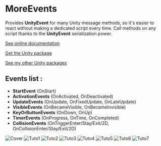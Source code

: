 # MoreEvents
Provides **UnityEvent** for many Unity message methods, so it's easier to react without making a dedicated script every time.
Call methods on any script thanks to the **UnityEvent** serialization power.

[See online documentation](https://kevincastejon.github.io/Unity-MoreEvents/)

[Get the Unity package](https://github.com/kevincastejon/Unity-MoreEvents/releases/latest)

[See my other Unity packages](https://assetstore.unity.com/publishers/46935)

## Events list :

- **StartEvent** (OnStart)
- **ActivationEvents** (OnActivated, OnDeactivated)
- **UpdateEvents** (OnUpdate, OnFixedUpdate, OnLateUpdate)
- **VisibleEvents** (OnBecameVisible, OnBecameInvisible)
- **KeyOrButtonEvents** (OnDown, OnUp)
- **TimerEvents** (OnProgress, OnTime, OnCompleted)
- **CollisionEvents** (OnTriggerEnter/Stay/Exit/2D, OnCollisionEnter/Stay/Exit/2D)


![Cover](https://kevincastejon.github.io/Unity-MoreEvents/Assets/KevinCastejon/MoreEvents/Documentation/Cover.png)
![Tuto1](https://kevincastejon.github.io/Unity-MoreEvents/Assets/KevinCastejon/MoreEvents/Documentation/Tuto1.png)
![Tuto2](https://kevincastejon.github.io/Unity-MoreEvents/Assets/KevinCastejon/MoreEvents/Documentation/Tuto2.png)
![Tuto3](https://kevincastejon.github.io/Unity-MoreEvents/Assets/KevinCastejon/MoreEvents/Documentation/Tuto3.png)
![Tuto4](https://kevincastejon.github.io/Unity-MoreEvents/Assets/KevinCastejon/MoreEvents/Documentation/Tuto4.png)
![Tuto5](https://kevincastejon.github.io/Unity-MoreEvents/Assets/KevinCastejon/MoreEvents/Documentation/Tuto5.png)
![Tuto6](https://kevincastejon.github.io/Unity-MoreEvents/Assets/KevinCastejon/MoreEvents/Documentation/Tuto6.png)
![Tuto7](https://kevincastejon.github.io/Unity-MoreEvents/Assets/KevinCastejon/MoreEvents/Documentation/Tuto7.png)
